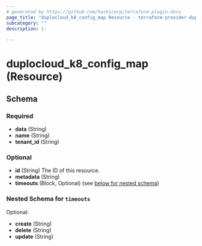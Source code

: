 ```yaml
---
# generated by https://github.com/hashicorp/terraform-plugin-docs
page_title: "duplocloud_k8_config_map Resource - terraform-provider-duplocloud"
subcategory: ""
description: |-
  
---
```


# duplocloud_k8_config_map (Resource)





<!-- schema generated by tfplugindocs -->
## Schema

### Required

- **data** (String)
- **name** (String)
- **tenant_id** (String)

### Optional

- **id** (String) The ID of this resource.
- **metadata** (String)
- **timeouts** (Block, Optional) (see [below for nested schema](#nestedblock--timeouts))

<a id="nestedblock--timeouts"></a>
### Nested Schema for `timeouts`

Optional:

- **create** (String)
- **delete** (String)
- **update** (String)


